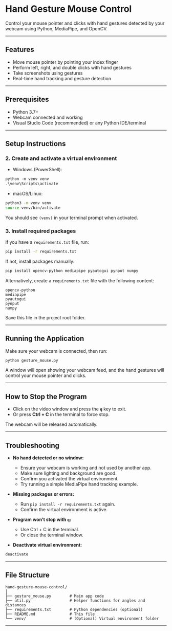 # Hand Gesture Mouse Control

Control your mouse pointer and clicks with hand gestures detected by your webcam using Python, MediaPipe, and OpenCV.

---

## Features

- Move mouse pointer by pointing your index finger
- Perform left, right, and double clicks with hand gestures
- Take screenshots using gestures
- Real-time hand tracking and gesture detection

---

## Prerequisites

- Python 3.7+
- Webcam connected and working
- Visual Studio Code (recommended) or any Python IDE/terminal

---

## Setup Instructions


### 2. Create and activate a virtual environment

- Windows (PowerShell):

```powershell
python -m venv venv
.\venv\Scripts\activate
```

- macOS/Linux:

```bash
python3 -m venv venv
source venv/bin/activate
```

You should see `(venv)` in your terminal prompt when activated.

### 3. Install required packages

If you have a `requirements.txt` file, run:

```bash
pip install -r requirements.txt
```

If not, install packages manually:

```bash
pip install opencv-python mediapipe pyautogui pynput numpy
```

Alternatively, create a `requirements.txt` file with the following content:

```
opencv-python
mediapipe
pyautogui
pynput
numpy
```

Save this file in the project root folder.

---

## Running the Application

Make sure your webcam is connected, then run:

```bash
python gesture_mouse.py
```

A window will open showing your webcam feed, and the hand gestures will control your mouse pointer and clicks.

---

## How to Stop the Program

- Click on the video window and press the **`q`** key to exit.
- Or press **Ctrl + C** in the terminal to force stop.

The webcam will be released automatically.

---

## Troubleshooting

- **No hand detected or no window:**
  - Ensure your webcam is working and not used by another app.
  - Make sure lighting and background are good.
  - Confirm you activated the virtual environment.
  - Try running a simple MediaPipe hand tracking example.

- **Missing packages or errors:**
  - Run `pip install -r requirements.txt` again.
  - Confirm the virtual environment is active.

- **Program won’t stop with `q`:**
  - Use Ctrl + C in the terminal.
  - Or close the terminal window.

- **Deactivate virtual environment:**

```bash
deactivate
```

---

## File Structure

```
hand-gesture-mouse-control/
│
├── gesture_mouse.py        # Main app code
├── util.py                 # Helper functions for angles and distances
├── requirements.txt        # Python dependencies (optional)
├── README.md               # This file
└── venv/                   # (Optional) Virtual environment folder
```

---
